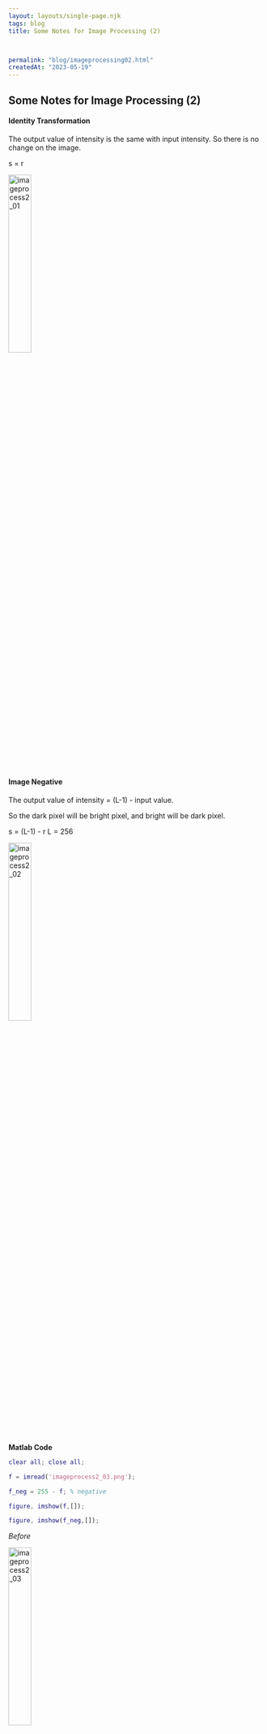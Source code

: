 ```yaml
---
layout: layouts/single-page.njk
tags: blog
title: Some Notes for Image Processing (2)



permalink: "blog/imageprocessing02.html"
createdAt: "2023-05-19"
---
```


## Some Notes for Image Processing (2)




#### Identity Transformation 
The output value of intensity is the same with input intensity. So there is no change on the image.

s = r

<image src= "../static/image/imageprocess2_01.png" width="30%" height="30%" alt="imageprocess2_01">


#### Image Negative 

The output value of intensity = (L-1) - input value.

So the dark pixel will be bright pixel, and bright will be dark pixel.

s = (L-1) - r
L = 256

<image src= "../static/image/imageprocess2_02.png" width="30%" height="30%" alt="imageprocess2_02">


**Matlab Code**
```Matlab
clear all; close all;

f = imread('imageprocess2_03.png');

f_neg = 255 - f; % negative

figure, imshow(f,[]);

figure, imshow(f_neg,[]);
```
*Before*

<image src= "../static/image/imageprocess2_03.png" width="30%" height="30%" alt="imageprocess2_03">

*After*

<image src= "../static/image/imageprocess2_04.png" width="30%" height="30%" alt="imageprocess2_04">



#### Contrast Stretching
Producing an image with higher contrast by darkening the intensity levels below k and brightening the levels above k



**Matlab Code**
```Matlab
clear all; close all;

f = imread('contrast_stretch.png');

f1 = imadjust(f,stretchlim(f),[]);

f2 = imadjust(f, stretchlim(f,[0.05,0.95]),[]);

f3 = imadjust(f, stretchlim(f,[0.10,0.80]),[]);

f4 = imadjust(f, stretchlim(f,[0.20,0.70]),[]);

f5 = imadjust(f, stretchlim(f,[0.49,0.50]),[]);

subplot(2,3,1), imshow(f),title('original image');

subplot(2,3,1), imshow(f1),title('default parameter: 0.01,0.99');

subplot(2,3,1), imshow(f),title('original image');

subplot(2,3,2), imshow(f1),title('default parameter: 0.01,0.99');

subplot(2,3,3), imshow(f2),title('parameter: 0.05,0.95');

subplot(2,3,4), imshow(f3),title('parameter: 0.10,0.80');

subplot(2,3,5), imshow(f4),title('parameter: 0.20,0.70');

subplot(2,3,6), imshow(f5),title('parameter: 0.49,0.50');


```

<image src= "../static/image/imageprocess2_05.png" width="70%" height="70%" alt="imageprocess2_05">


#### Power-law (Gamma) transformation

Each input value is raised to the power gamma

<image src= "../static/image/imageprocess2_06.png" width="50%" height="50%" alt="imageprocess2_06">

* r < 1 will brighten the image
* r > 1 will darken the image

<image src= "../static/image/imageprocess2_07.png" width="30%" height="30%" alt="imageprocess2_07">

**Matlab Code**
```Matlab
clear all; close all;

f = imread('babytest.png');

f1 = im2double(f);

f1 = power(f1,0.9);

f1 = mat2gray(f1);

f2 = power(f1,0.8);

f2 = mat2gray(f2);

f3 = power(f1,0.7);

f3 = mat2gray(f3);

f4 = power(f1,0.6);

f4 = mat2gray(f4);

f5 = power(f1,0.5);

f5 = mat2gray(f5);

subplot(2,3,1), imshow(f),title('original image');

subplot(2,3,2), imshow(f1),title('parameter: 0.9');

subplot(2,3,3), imshow(f2),title('parameter: 0.8');

subplot(2,3,4), imshow(f3),title('parameter: 0.7');

subplot(2,3,5), imshow(f4),title('parameter: 0.6');

subplot(2,3,6), imshow(f5),title('parameter: 0.5');

```

<image src= "../static/image/imageprocess2_08.png" width="70%" height="70%" alt="imageprocess2_08">